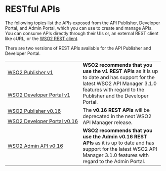 # RESTful APIs

The following topics list the APIs exposed from the API Publisher, Developer Portal, and Admin Portal, which you can use to create and manage APIs. You can consume APIs directly through their UIs or, an external REST client like cURL, or the [WSO2 REST client]({{base_path}}/learn/consume-api/invoke-apis/invoke-apis-using-tools/invoke-an-api-using-the-integrated-api-console).

There are two versions of REST APIs available for the API Publisher and Developer Portal.
<br>
<table>
  <tr>
    <td nowrap="true"><a href="{{base_path}}/develop/product-apis/publisher-apis/publisher-v1/publisher-v1/">WSO2 Publisher v1</a></td>
    <td rowspan="2"><b>WSO2 recommends that you use the v1 REST APIs</b> as it is up to date and has support for the latest WSO2 API Manager 3.1.0 features with regard to the Publisher and the Developer Portal.
    </td>
  </tr>
  <tr>
    <td nowrap="true"><a href="{{base_path}}/develop/product-apis/devportal-apis/devportal-v1/devportal-v1/">WSO2 Developer Portal v1</a></td>
  </tr>
  

  <tr>
    <td nowrap="true"><a href="{{base_path}}/develop/product-apis/publisher-apis/publisher-v0.16/publisher-v0.16/">WSO2 Publisher v0.16</a></td>
    <td rowspan="2">The <b>v0.16 REST APIs</b> will be deprecated in the next WSO2 API Manager release.</b></td>
  </tr>
  <tr>
    <td nowrap="true"><a href="{{base_path}}/develop/product-apis/devportal-apis/devportal-v0.16/devportal-v0.16/">WSO2 Developer Portal v0.16</a></td>
  </tr>

  <tr>
    <td nowrap="true"><a href="{{base_path}}/develop/product-apis/admin-apis/admin-v0.16/admin-v0.16/">WSO2 Admin API v0.16</a></td>
    <td> <b>WSO2 recommends that you use the Admin v0.16 REST APIs</b> as it is up to date and has support for the latest WSO2 API Manager 3.1.0 features with regard to the Admin Portal.</td>
  </tr>

</table>
